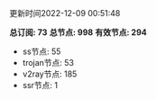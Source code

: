 更新时间2022-12-09 00:51:48

**总订阅: 73**
**总节点: 998**
**有效节点: 294**
- ss节点: 55
- trojan节点: 53
- v2ray节点: 185
- ssr节点: 1
